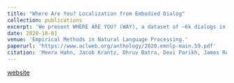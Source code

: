 ```yaml
---
title: "Where Are You? Localization from Embodied Dialog"
collection: publications
excerpt: 'We present WHERE ARE YOU? (WAY), a dataset of ∼6k dialogs in which two humans – an Observer and a Locator – complete a cooperative localization task.'
date: 2020-10-01
venue: 'Empirical Methods in Natural Language Processing.'
paperurl: 'https://www.aclweb.org/anthology/2020.emnlp-main.59.pdf'
citation: 'Meera Hahn, Jacob Krantz, Dhruv Batra, Devi Parikh, James Rehg, Stefan Lee, Peter Anderson. "Where Are You? Localization from Embodied Dialog." EMNLP (2020).'
---
```

[website]('https://meerahahn.github.io/way')
